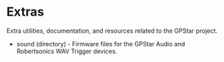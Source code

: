 # Extras

Extra utilities, documentation, and resources related to the GPStar project.

* sound (directory) - Firmware files for the GPStar Audio and Robertsonics WAV Trigger devices.